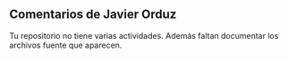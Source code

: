## Comentarios de Javier Orduz

Tu repositorio no tiene varias actividades.
Además faltan documentar los archivos fuente que 
aparecen.
